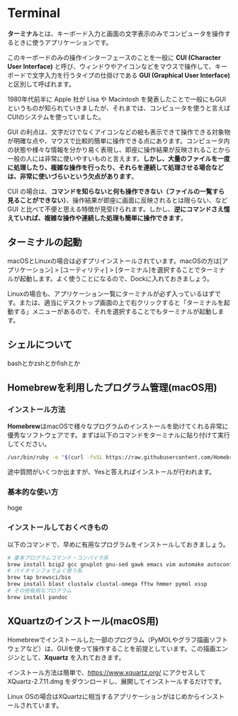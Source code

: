 # Terminal
**ターミナル**とは、キーボード入力と画面の文字表示のみでコンピュータを操作するときに使うアプリケーションです。

このキーボードのみの操作インターフェースのことを一般に **CUI (Character User Interface)** と呼び、ウィンドウやアイコンなどをマウスで操作して、キーボードで文字入力を行うタイプの仕掛けである **GUI (Graphical User Interface)** と区別して呼ばれます。

1980年代前半に Apple 社が Lisa や Macintosh を発表したことで一般にもGUIというものが知られていきましたが、それまでは、コンピュータを使うと言えばCUIのシステムを使っていました。

GUI の利点は、文字だけでなくアイコンなどの絵も表示できて操作できる対象物が明確な点や、マウスで比較的簡単に操作できる点にあります。コンピュータ内の状態や様々な情報を分かり易く表現し、即座に操作結果が反映されることから一般の人には非常に使いやすいものと言えます。**しかし、大量のファイルを一度に処理したり、複雑な操作を行ったり、それらを連続して処理させる場合などは、非常に使いづらいという欠点があります**。

CUI の場合は、**コマンドを知らないと何も操作できない（ファイルの一覧すら見ることができない）**、操作結果が即座に画面に反映されるとは限らない、など GUI と比べて不便と思える特徴が見受けられます。しかし、**逆にコマンドさえ憶えていれば、複雑な操作や連続した処理も簡単に操作できます**。

## ターミナルの起動
macOSとLinuxの場合は必ずプリインストールされています。macOSの方は[アプリケーション] > [ユーティリティ] > [ターミナル]を選択することでターミナルが起動します。よく使うことになるので、Dockに入れておきましょう。

Linuxの場合も、アプリケーション一覧にターミナルが必ず入っているはずです。または、適当にデスクトップ画面の上で右クリックすると「ターミナルを起動する」メニューがあるので、それを選択することでもターミナルが起動します。

## シェルについて

bashとかzshとかfishとか

## Homebrewを利用したプログラム管理(macOS用)
### インストール方法
**Homebrew**はmacOSで様々なプログラムのインストールを助けてくれる非常に優秀なソフトウェアです。まずは以下のコマンドをターミナルに貼り付けて実行してください。
```bash
/usr/bin/ruby -e "$(curl -fsSL https://raw.githubusercontent.com/Homebrew/install/master/install)"
```
途中質問がいくつか出ますが、Yesと答えればインストールが行われます。

### 基本的な使い方
hoge

### インストールしておくべきもの
以下のコマンドで、早めに有用なプログラムをインストールしておきましょう。

```bash
# 基本プログラムコマンド・コンパイラ系
brew install bzip2 gcc gnuplot gnu-sed gawk emacs vim automake autoconf cmake ninja open-mpi parallel python@2 python bash tcsh zsh fish tmux wget
# バイオインフォでよく使う系
brew tap brewsci/bio
brew install blast clustalw clustal-omega fftw hmmer pymol xssp
# その他有用なプログラム
brew install pandoc
```

## XQuartzのインストール(macOS用)
Homebrewでインストールした一部のプログラム（PyMOLやグラフ描画ソフトウェアなど）は、GUIを使って操作することを前提としています。この描画エンジンとして、**Xquartz** を入れておきます。

インストール方法は簡単で、https://www.xquartz.org/ にアクセスして XQuartz-2.7.11.dmg をダウンロードし、展開してインストールするだけです。

Linux OSの場合はXQuartzに相当するアプリケーションがはじめからインストールされています。

